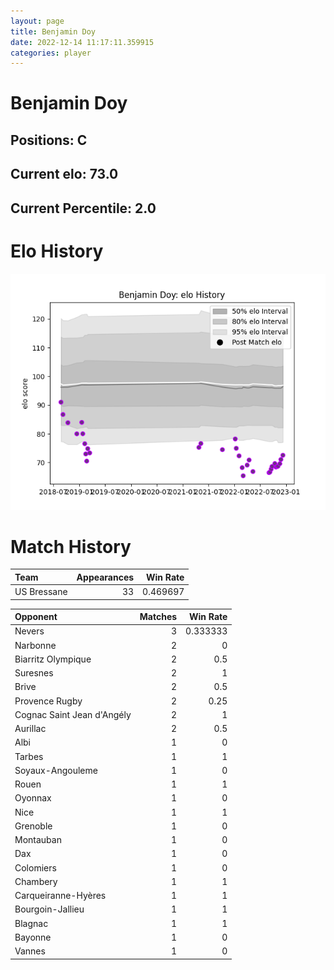```yaml
---  
layout: page  
title: Benjamin Doy  
date: 2022-12-14 11:17:11.359915  
categories: player  
---
```

# Benjamin Doy

## Positions: C

## Current elo: 73.0

## Current Percentile: 2.0

# Elo History


![elo history](history_BenjaminDoy.png)
# Match History


| Team        |   Appearances |   Win Rate |
|:------------|--------------:|-----------:|
| US Bressane |            33 |   0.469697 |

| Opponent                   |   Matches |   Win Rate |
|:---------------------------|----------:|-----------:|
| Nevers                     |         3 |   0.333333 |
| Narbonne                   |         2 |   0        |
| Biarritz Olympique         |         2 |   0.5      |
| Suresnes                   |         2 |   1        |
| Brive                      |         2 |   0.5      |
| Provence Rugby             |         2 |   0.25     |
| Cognac Saint Jean d'Angély |         2 |   1        |
| Aurillac                   |         2 |   0.5      |
| Albi                       |         1 |   0        |
| Tarbes                     |         1 |   1        |
| Soyaux-Angouleme           |         1 |   0        |
| Rouen                      |         1 |   1        |
| Oyonnax                    |         1 |   0        |
| Nice                       |         1 |   1        |
| Grenoble                   |         1 |   0        |
| Montauban                  |         1 |   0        |
| Dax                        |         1 |   0        |
| Colomiers                  |         1 |   0        |
| Chambery                   |         1 |   1        |
| Carqueiranne-Hyères        |         1 |   1        |
| Bourgoin-Jallieu           |         1 |   1        |
| Blagnac                    |         1 |   1        |
| Bayonne                    |         1 |   0        |
| Vannes                     |         1 |   0        |